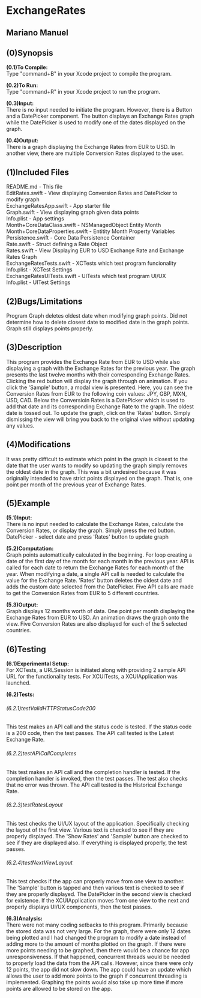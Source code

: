 # ExchangeRates
## Mariano Manuel

## (0)Synopsis

**(0.1)To Compile:**  
Type "command+B" in your Xcode project to compile the program.  

**(0.2)To Run:**  
Type "command+R" in your Xcode project to run the program.  

**(0.3)Input:**  
There is no input needed to initiate the program. However, there is a Button and a DatePicker component. The button displays an Exchange Rates graph while the DatePicker is used to modify one of the dates displayed on the graph.  

**(0.4)Output:**  
There is a graph displaying the Exchange Rates from EUR to USD. In another view, there are multiple Conversion Rates displayed to the user.  

## (1)Included Files
README.md - This file  
EditRates.swift - View displaying Conversion Rates and DatePicker to modify graph  
ExchangeRatesApp.swift - App starter file  
Graph.swift - View displaying graph given data points  
Info.plist - App settings  
Month+CoreDataClass.swift - NSManagedObject Entity Month  
Month+CoreDataProperties.swift - Entitity Month Property Variables  
Persistence.swift - Core Data Persistence Container  
Rate.swift - Struct defining a Rate Object  
Rates.swift - View Displaying EUR to USD Exchange Rate and Exchange Rates Graph  
ExchangeRatesTests.swift - XCTests which test program funcionality  
Info.plist - XCTest Settings  
ExchangeRatesUITests.swift - UITests which test program UI/UX  
Info.plist - UITest Settings  

## (2)Bugs/Limitations
Program Graph deletes oldest date when modifying graph points. Did not determine how to delete closest date to modified date in the graph points. Graph still displays points properly.  

## (3)Description
This program provides the Exchange Rate from EUR to USD while also displaying a graph with the Exchange Rates for the previous year. The graph presents the last twelve months with their corresponding Exchange Rates. Clicking the red button will display the graph through on animation. If you click the 'Sample' button, a modal view is presented. Here, you can see the Conversion Rates from EUR to the following coin values: JPY, GBP, MXN, USD, CAD. Below the Conversioin Rates is a DatePicker which is used to add that date and its corresponding Exchange Rate to the graph. The oldest date is tossed out. To update the graph, click on the 'Rates' button. Simply dismissing the view will bring you back to the original viwe without updating any values.  

## (4)Modifications
It was pretty difficult to estimate which point in the graph is closest to the date that the user wants to modify so updating the graph simply removes the oldest date in the graph. This was a bit undesired because it was originally intended to have strict points displayed on the graph. That is, one point per month of the previous year of Exchange Rates.  

## (5)Example

**(5.1)Input:**  
There is no input needed to calculate the Exchange Rates, calculate the Conversion Rates, or display the graph. Simply press the red button.  
DatePicker - select date and press 'Rates' button to update graph  

**(5.2)Computation:**  
Graph points automattically calculated in the beginning. For loop creating a date of the first day of the month for each month in the previous year. API is called for each date to return the Exchange Rates for each month of the year. When modifying a date, a single API call is needed to calculate the value for the Exchange Rate. 'Rates' button deletes the oldest date and adds the custom date selected from the DatePicker. Five API calls are made to get the Conversion Rates from EUR to 5 different countries.  

**(5.3)Output:**  
Graph displays 12 months worth of data. One point per month displaying the Exchange Rates from EUR to USD. An animation draws the graph onto the view. Five Conversion Rates are also displayed for each of the 5 selected countries.  

## (6)Testing

**(6.1)Experimental Setup:**  
For XCTests, a URLSession is initiated along with providing 2 sample API URL for the functionality tests. For XCUITests, a XCUIApplication was launched.  

**(6.2)Tests:**  

######	(6.2.1)testValidHTTPStatusCode200
This test makes an API call and the status code is tested. If the status code is a 200 code, then the test passes. The API call tested is the Latest Exchange Rate.  

######	(6.2.2)testAPICallCompletes
This test makes an API call and the completion handler is tested. If the completion handler is invoked, then the test passes. The test also checks that no error was thrown. The API call tested is the Historical Exchange Rate.  

######	(6.2.3)testRatesLayout
This test checks the UI/UX layout of the application. Specifically checking the layout of the first view. Various text is checked to see if they are properly displayed. The 'Show Rates' and 'Sample' button are checked to see if they are displayed also. If everything is displayed properly, the test passes.  

######	(6.2.4)testNextViewLayout
This test checks if the app can properly move from one view to another. The 'Sample'  button is tapped and then various text is checked to see if they are properly displayed. The DatePicker in the second view is checked for existence. If the XCUIApplication moves from one view to the next and properly displays UI/UX components, then the test passes.  

**(6.3)Analysis:**  
There were not many coding setbacks to this program. Primarily because the stored data was not very large. For the graph, there were only 12 dates being plotted and I had changed the program to modify a date instead of adding more to the amount of months plotted on the graph. If there were more points needing to be graphed, then there would be a chance for app unresponsiveness. If that happened, concurrent threads would be needed to properly load the data from the API calls. However, since there were only 12 points, the app did not slow down. The app could have an update which allows the user to add more points to the graph if concurrent threading is implemented. Graphing the points would also take up more time if more points are allowed to be stored on the app.  

